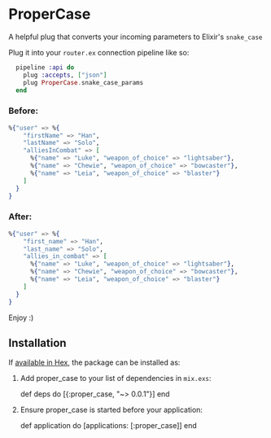 # ProperCase

A helpful plug that converts your incoming parameters to
 Elixir's `snake_case`

 Plug it into your `router.ex` connection pipeline like so:

```elixir
  pipeline :api do
    plug :accepts, ["json"]
    plug ProperCase.snake_case_params
  end
```


### Before:

```elixir
%{"user" => %{
    "firstName" => "Han",
    "lastName" => "Solo",
    "alliesInCombat" => [
      %{"name" => "Luke", "weapon_of_choice" => "lightsaber"},
      %{"name" => "Chewie", "weapon_of_choice" => "bowcaster"},
      %{"name" => "Leia", "weapon_of_choice" => "blaster"}
    ] 
  }
} 
```

### After: 

```elixir
%{"user" => %{
    "first_name" => "Han",
    "last_name" => "Solo",
    "allies_in_combat" => [
      %{"name" => "Luke", "weapon_of_choice" => "lightsaber"},
      %{"name" => "Chewie", "weapon_of_choice" => "bowcaster"},
      %{"name" => "Leia", "weapon_of_choice" => "blaster"}
    ]
  }
}
```

Enjoy :)

## Installation

If [available in Hex](https://hex.pm/docs/publish), the package can be installed as:

  1. Add proper_case to your list of dependencies in `mix.exs`:

        def deps do
          [{:proper_case, "~> 0.0.1"}]
        end

  2. Ensure proper_case is started before your application:

        def application do
          [applications: [:proper_case]]
        end

